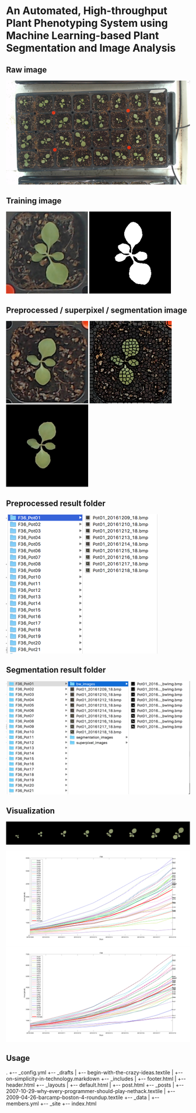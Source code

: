 # An Automated, High-throughput Plant Phenotyping System using Machine Learning-based Plant Segmentation and Image Analysis

## Raw image
![](raw_data_example.png)

## Training image
![](gt_example1.png) ![](gt_example2.png)

## Preprocessed / superpixel / segmentation image
![](processed_example.bmp) ![](superpixel_example.bmp) ![](segmentation_example.bmp)

## Preprocessed result folder
![](preprocess_example.png)

## Segmentation result folder
![](segmentation_processing_example.png)


## Visualization
![](time_series_example.png)

![](visualization_example2.png)
![](visualization_example3.png)

## Usage
.
+-- _config.yml
+-- _drafts
|   +-- begin-with-the-crazy-ideas.textile
|   +-- on-simplicity-in-technology.markdown
+-- _includes
|   +-- footer.html
|   +-- header.html
+-- _layouts
|   +-- default.html
|   +-- post.html
+-- _posts
|   +-- 2007-10-29-why-every-programmer-should-play-nethack.textile
|   +-- 2009-04-26-barcamp-boston-4-roundup.textile
+-- _data
|   +-- members.yml
+-- _site
+-- index.html
